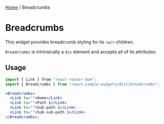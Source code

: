 [Home](../../../README.md) / Breadcrumbs

# Breadcrumbs

This widget provides breadcrumb styling for its `<a/>` children.

`Breadcrumbs` is intrinsically a `div` element and accepts all of its attributes.

## Usage

```jsx
import { Link } from "react-router-dom";
import { Breadcrumbs } from "react-simple-widgets/dist/breadcrumbs";

<Breadcrumbs>
  <Link to="">Home</Link>
  <Link to="">Path 1</Link>
  <Link to="">Sub-path 1</Link>
  <Link to="">Sub-sub-path 1</Link>
</Breadcrumbs>;
```
